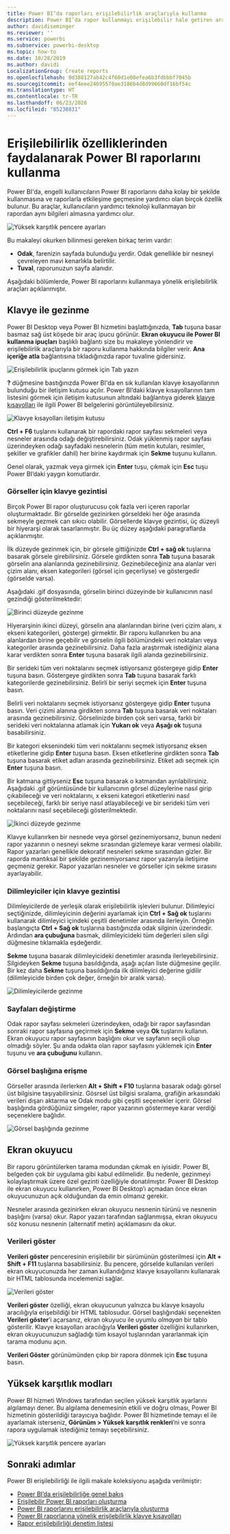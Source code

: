 ```yaml
---
title: Power BI’da raporları erişilebilirlik araçlarıyla kullanma
description: Power BI’da rapor kullanmayı erişilebilir hale getiren araçlar
author: davidiseminger
ms.reviewer: ''
ms.service: powerbi
ms.subservice: powerbi-desktop
ms.topic: how-to
ms.date: 10/28/2019
ms.author: davidi
LocalizationGroup: Create reports
ms.openlocfilehash: 0d388127ab42c4f60d1e08efea6b3fdbbbf7045b
ms.sourcegitcommit: eef4eee24695570ae3186b4d8d99660df16bf54c
ms.translationtype: HT
ms.contentlocale: tr-TR
ms.lasthandoff: 06/23/2020
ms.locfileid: "85238831"
---
```

# <a name="consume-power-bi-reports-by-using-accessibility-features"></a>Erişilebilirlik özelliklerinden faydalanarak Power BI raporlarını kullanma
Power BI'da, engelli kullanıcıların Power BI raporlarını daha kolay bir şekilde kullanmasına ve raporlarla etkileşime geçmesine yardımcı olan birçok özellik bulunur. Bu araçlar, kullanıcıların yardımcı teknoloji kullanmayan bir rapordan aynı bilgileri almasına yardımcı olur.

![Yüksek karşıtlık pencere ayarları](media/desktop-accessibility/accessibility-consuming-tools-01.png)

Bu makaleyi okurken bilinmesi gereken birkaç terim vardır:

* **Odak**, farenizin sayfada bulunduğu yerdir. Odak genellikle bir nesneyi çevreleyen mavi kenarlıkla belirtilir.
* **Tuval**, raporunuzun sayfa alanıdır.

Aşağıdaki bölümlerde, Power BI raporlarını kullanmaya yönelik erişilebilirlik araçları açıklanmıştır.

## <a name="keyboard-navigation"></a>Klavye ile gezinme

Power BI Desktop veya Power BI hizmetini başlattığınızda, **Tab** tuşuna basar basmaz sağ üst köşede bir araç ipucu görünür. **Ekran okuyucu ile Power BI kullanma ipuçları** başlıklı bağlantı size bu makaleye yönlendirir ve erişilebilirlik araçlarıyla bir raporu kullanma hakkında bilgiler verir. **Ana içeriğe atla** bağlantısına tıkladığınızda rapor tuvaline gidersiniz.

![Erişilebilirlik ipuçlarını görmek için Tab yazın](media/desktop-accessibility/accessibility-consuming-tools-02.png)

**?** düğmesine bastığınızda Power BI'da en sık kullanılan klavye kısayollarının bulunduğu bir iletişim kutusu açılır. Power BI’daki klavye kısayollarının tam listesini görmek için iletişim kutusunun altındaki bağlantıya giderek [klavye kısayolları](desktop-accessibility-keyboard-shortcuts.md) ile ilgili Power BI belgelerini görüntüleyebilirsiniz.

![Klavye kısayolları iletişim kutusu](media/desktop-accessibility/accessibility-consuming-tools-03.png)

**Ctrl + F6** tuşlarını kullanarak bir rapordaki rapor sayfası sekmeleri veya nesneler arasında odağı değiştirebilirsiniz. Odak yüklenmiş rapor sayfası üzerindeyken odağı sayfadaki nesnelerin (tüm metin kutuları, resimler, şekiller ve grafikler dahil) her birine kaydırmak için **Sekme** tuşunu kullanın. 

Genel olarak, yazmak veya girmek için **Enter** tuşu, çıkmak için **Esc** tuşu Power BI’daki yaygın komutlardır.

### <a name="keyboard-navigation-for-visuals"></a>Görseller için klavye gezintisi

Birçok Power BI rapor oluşturucusu çok fazla veri içeren raporlar oluşturmaktadır. Bir görselde gezinirken görseldeki her öğe arasında sekmeyle gezmek can sıkıcı olabilir. Görsellerde klavye gezintisi, üç düzeyli bir hiyerarşi olarak tasarlanmıştır. Bu üç düzey aşağıdaki paragraflarda açıklanmıştır.

İlk düzeyde gezinmek için, bir görsele gittiğinizde **Ctrl + sağ ok** tuşlarına basarak görsele girebilirsiniz. Görsele girdikten sonra **Tab** tuşuna basarak görselin ana alanlarında gezinebilirsiniz. Gezinebileceğiniz ana alanlar veri çizim alanı, eksen kategorileri (görsel için geçerliyse) ve göstergedir (görselde varsa).

Aşağıdaki .gif dosyasında, görselin birinci düzeyinde bir kullanıcının nasıl gezindiği gösterilmektedir:

![Birinci düzeyde gezinme](media/desktop-accessibility/accessibility-consuming-tools-04.gif)

Hiyerarşinin ikinci düzeyi, görselin ana alanlarından birine (veri çizim alanı, x ekseni kategorileri, gösterge) girmektir. Bir raporu kullanırken bu ana alanlardan birine geçebilir ve görselin ilgili bölümündeki veri noktaları veya kategoriler arasında gezinebilirsiniz. Daha fazla araştırmak istediğiniz alana karar verdikten sonra **Enter** tuşuna basarak ilgili alanda gezinebilirsiniz.

Bir serideki tüm veri noktalarını seçmek istiyorsanız göstergeye gidip **Enter** tuşuna basın. Göstergeye girdikten sonra **Tab** tuşuna basarak farklı kategorilerde gezinebilirsiniz. Belirli bir seriyi seçmek için **Enter** tuşuna basın.

Belirli veri noktalarını seçmek istiyorsanız göstergeye gidip **Enter** tuşuna basın. Veri çizimi alanına girdikten sonra **Tab** tuşuna basarak veri noktaları arasında gezinebilirsiniz. Görselinizde birden çok seri varsa, farklı bir serideki veri noktalarına atlamak için **Yukarı ok** veya **Aşağı ok** tuşuna basabilirsiniz.

Bir kategori eksenindeki tüm veri noktalarını seçmek istiyorsanız eksen etiketlerine gidip **Enter** tuşuna basın. Eksen etiketlerine girdikten sonra **Tab** tuşuna basarak etiket adları arasında gezinebilirsiniz. Etiket adı seçmek için **Enter** tuşuna basın.

Bir katmana gittiyseniz **Esc** tuşuna basarak o katmandan ayrılabilirsiniz. Aşağıdaki .gif görüntüsünde bir kullanıcının görsel düzeylerine nasıl girip çıkabileceği ve veri noktalarını, x ekseni kategori etiketlerini nasıl seçebileceği, farklı bir seriye nasıl atlayabileceği ve bir serideki tüm veri noktalarını nasıl seçebileceği gösterilmektedir.

![İkinci düzeyde gezinme](media/desktop-accessibility/accessibility-consuming-tools-05.gif)

Klavye kullanırken bir nesnede veya görsel gezinemiyorsanız, bunun nedeni rapor yazarının o nesneyi sekme sırasından gizlemeye karar vermesi olabilir. Rapor yazarları genellikle dekoratif nesneleri sekme sırasından gizler. Bir raporda mantıksal bir şekilde gezinemiyorsanız rapor yazarıyla iletişime geçmeniz gerekir. Rapor yazarları nesneler ve görseller için sekme sırasını ayarlayabilir.

### <a name="keyboard-navigation-for-slicers"></a>Dilimleyiciler için klavye gezintisi

Dilimleyicilerde de yerleşik olarak erişilebilirlik işlevleri bulunur. Dilimleyici seçtiğinizde, dilimleyicinin değerini ayarlamak için **Ctrl + Sağ ok** tuşlarını kullanarak dilimleyici içindeki çeşitli denetimler arasında ilerleyin. Örneğin başlangıçta **Ctrl + Sağ ok** tuşlarına bastığınızda odak silginin üzerindedir. Ardından **ara çubuğuna** basmak, dilimleyicideki tüm değerleri silen silgi düğmesine tıklamakla eşdeğerdir.

**Sekme** tuşuna basarak dilimleyicideki denetimler arasında ilerleyebilirsiniz. Silgideyken **Sekme** tuşuna basıldığında, aşağı açılan liste düğmesine geçilir. Bir kez daha **Sekme** tuşuna basıldığında ilk dilimleyici değerine gidilir (dilimleyicide birden çok değer, örneğin bir aralık varsa).

![Dilimleyicilerde gezinme](media/desktop-accessibility/accessibility-consuming-tools-06.png)

### <a name="switching-pages"></a>Sayfaları değiştirme

Odak rapor sayfası sekmeleri üzerindeyken, odağı bir rapor sayfasından sonraki rapor sayfasına geçirmek için **Sekme** veya **Ok** tuşlarını kullanın. Ekran okuyucu rapor sayfasının başlığını okur ve sayfanın seçili olup olmadığı söyler. Şu anda odakta olan rapor sayfasını yüklemek için **Enter** tuşunu ve **ara çubuğunu** kullanın.

### <a name="accessing-the-visual-header"></a>Görsel başlığına erişme
Görseller arasında ilerlerken **Alt + Shift + F10** tuşlarına basarak odağı görsel üst bilgisine taşıyabilirsiniz. Gösrsel üst bilgisi sıralama, grafiğin arkasındaki verileri dışarı aktarma ve Odak modu gibi çeşitli seçenekler içerir. Görsel başlığında gördüğünüz simgeler, rapor yazarının göstermeye karar verdiği seçeneklere bağlıdır.

![Görsel başlığında gezinme](media/desktop-accessibility/accessibility-consuming-tools-07.png)

## <a name="screen-reader"></a>Ekran okuyucu

Bir raporu görüntülerken tarama modundan çıkmak en iyisidir. Power BI, belgeden çok bir uygulama gibi kabul edilmelidir. Bu nedenle, gezinmeyi kolaylaştırmak üzere özel gezinti özelliğiyle donatılmıştır. Power BI Desktop ile ekran okuyucu kullanırken, Power BI Desktop’ı açmadan önce ekran okuyucunuzun açık olduğundan da emin olmanız gerekir.

Nesneler arasında gezinirken ekran okuyucu nesnenin türünü ve nesnenin başlığını (varsa) okur. Rapor yazarı tarafından sağlanmışsa, ekran okuyucu söz konusu nesnenin (alternatif metin) açıklamasını da okur.

### <a name="show-data"></a>Verileri göster
**Verileri göster** penceresinin erişilebilir bir sürümünün gösterilmesi için **Alt + Shift + F11** tuşlarına basabilirsiniz. Bu pencere, görselde kullanılan verileri ekran okuyucunuzda her zaman kullandığınız klavye kısayollarını kullanarak bir HTML tablosunda incelemenizi sağlar.

![Verileri göster](media/desktop-accessibility/accessibility-04.png)

**Verileri göster** özelliği, ekran okuyucunun yalnızca bu klavye kısayolu aracılığıyla erişebildiği bir HTML tablosudur. Görsel başlığındaki seçenekten **Verileri göster**’i açarsanız, ekran okuyucu ile uyumlu *olmayan* bir tablo gösterilir.  Klavye kısayolları aracılığıyla **Verileri göster** özelliğini kullanırken, ekran okuyucunuzun sağladığı tüm kısayol tuşlarından yararlanmak için tarama modunu açın.

**Verileri Göster** görünümünden çıkıp bir rapora dönmek için **Esc** tuşuna basın.

## <a name="high-contrast-modes"></a>Yüksek karşıtlık modları

Power BI hizmeti Windows tarafından seçilen yüksek karşıtlık ayarlarını algılamayı dener. Bu algılama denemesinin etkili ve doğru olması, Power BI hizmetinin gösterildiği tarayıcıya bağlıdır. Power BI hizmetinde temayı el ile ayarlamak isterseniz, **Görünüm > Yüksek karşıtlık renkleri**’ni ve sonra rapora uygulamak istediğiniz temayı seçebilirsiniz.

![Yüksek karşıtlık pencere ayarları](media/desktop-accessibility/accessibility-consuming-tools-01.png)


## <a name="next-steps"></a>Sonraki adımlar

Power BI erişilebilirliği ile ilgili makale koleksiyonu aşağıda verilmiştir:

* [Power BI’da erişilebilirliğe genel bakış](desktop-accessibility-overview.md) 
* [Erişilebilir Power BI raporları oluşturma](desktop-accessibility-creating-reports.md) 
* [Power BI raporlarını erişilebilirlik araçlarıyla oluşturma](desktop-accessibility-creating-tools.md)
* [Power BI raporlarına yönelik erişilebilirlik klavye kısayolları](desktop-accessibility-keyboard-shortcuts.md)
* [Rapor erişilebilirliği denetim listesi](desktop-accessibility-creating-reports.md#report-accessibility-checklist)



